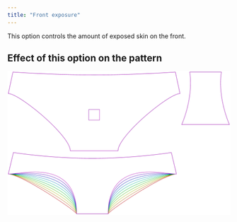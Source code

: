 ```yaml
---
title: "Front exposure"
---
```


This option controls the amount of exposed skin on the front.

## Effect of this option on the pattern

![This image shows the effect of this option by superimposing several variants that have a different value for this option](ursula_tapertogusset_sample.svg "Effect of this option on the pattern")
